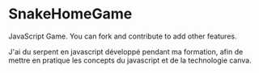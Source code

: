 # SnakeHomeGame
JavaScript Game.
You can fork and contribute to add other features.

J'ai du serpent en javascript développé pendant ma formation, afin de mettre en pratique les concepts du javascript et de la technologie canva.

